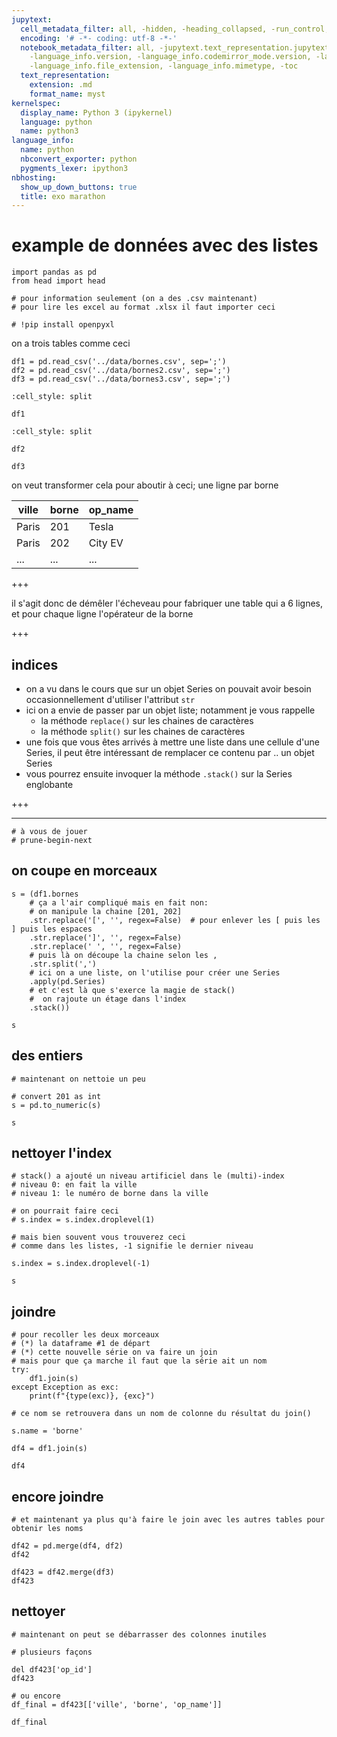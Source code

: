 ```yaml
---
jupytext:
  cell_metadata_filter: all, -hidden, -heading_collapsed, -run_control, -trusted
  encoding: '# -*- coding: utf-8 -*-'
  notebook_metadata_filter: all, -jupytext.text_representation.jupytext_version, -jupytext.text_representation.format_version,
    -language_info.version, -language_info.codemirror_mode.version, -language_info.codemirror_mode,
    -language_info.file_extension, -language_info.mimetype, -toc
  text_representation:
    extension: .md
    format_name: myst
kernelspec:
  display_name: Python 3 (ipykernel)
  language: python
  name: python3
language_info:
  name: python
  nbconvert_exporter: python
  pygments_lexer: ipython3
nbhosting:
  show_up_down_buttons: true
  title: exo marathon
---
```


# example de données avec des listes

```{code-cell} ipython3
import pandas as pd
from head import head
```

```{code-cell} ipython3
# pour information seulement (on a des .csv maintenant)
# pour lire les excel au format .xlsx il faut importer ceci

# !pip install openpyxl
```

on a trois tables comme ceci

```{code-cell} ipython3
df1 = pd.read_csv('../data/bornes.csv', sep=';')
df2 = pd.read_csv('../data/bornes2.csv', sep=';')
df3 = pd.read_csv('../data/bornes3.csv', sep=';')
```

```{code-cell} ipython3
:cell_style: split

df1
```

```{code-cell} ipython3
:cell_style: split

df2
```

```{code-cell} ipython3
df3
```

on veut transformer cela pour aboutir à ceci; une ligne par borne

| ville | borne | op_name |
|-|-|-|
| Paris | 201 | Tesla |
| Paris | 202 | City EV| 
|...| ...| ...|

+++

il s'agit donc de démêler l'écheveau pour fabriquer une table qui a 6 lignes, et pour chaque ligne l'opérateur de la borne

+++

## indices

* on a vu dans le cours que sur un objet Series on pouvait avoir besoin
  occasionnellement d'utiliser l'attribut `str`
* ici on a envie de passer par un objet liste; notamment je vous rappelle
  * la méthode `replace()` sur les chaines de caractères
  * la méthode `split()` sur les chaines de caractères
* une fois que vous êtes arrivés à mettre une liste dans une cellule d'une Series, 
  il peut être intéressant de remplacer ce contenu par .. un objet Series
* vous pourrez ensuite invoquer la méthode `.stack()` sur la Series englobante

+++

----

```{code-cell} ipython3
# à vous de jouer
# prune-begin-next
```

## on coupe en morceaux

```{code-cell} ipython3
s = (df1.bornes
    # ça a l'air compliqué mais en fait non:
    # on manipule la chaine [201, 202] 
    .str.replace('[', '', regex=False)  # pour enlever les [ puis les ] puis les espaces
    .str.replace(']', '', regex=False)
    .str.replace(' ', '', regex=False)
    # puis là on découpe la chaine selon les ,
    .str.split(',')
    # ici on a une liste, on l'utilise pour créer une Series
    .apply(pd.Series)
    # et c'est là que s'exerce la magie de stack()
    #  on rajoute un étage dans l'index
    .stack())
```

```{code-cell} ipython3
s
```

## des entiers

```{code-cell} ipython3
# maintenant on nettoie un peu

# convert 201 as int
s = pd.to_numeric(s)
```

```{code-cell} ipython3
s
```

## nettoyer l'index

```{code-cell} ipython3
# stack() a ajouté un niveau artificiel dans le (multi)-index
# niveau 0: en fait la ville
# niveau 1: le numéro de borne dans la ville

# on pourrait faire ceci
# s.index = s.index.droplevel(1)

# mais bien souvent vous trouverez ceci
# comme dans les listes, -1 signifie le dernier niveau

s.index = s.index.droplevel(-1)
```

```{code-cell} ipython3
s
```

## joindre

```{code-cell} ipython3
# pour recoller les deux morceaux
# (*) la dataframe #1 de départ
# (*) cette nouvelle série on va faire un join
# mais pour que ça marche il faut que la série ait un nom
try:
    df1.join(s)
except Exception as exc:
    print(f"{type(exc)}, {exc}")
```

```{code-cell} ipython3
# ce nom se retrouvera dans un nom de colonne du résultat du join()

s.name = 'borne'

df4 = df1.join(s)
```

```{code-cell} ipython3
df4
```

## encore joindre

```{code-cell} ipython3
# et maintenant ya plus qu'à faire le join avec les autres tables pour obtenir les noms 
```

```{code-cell} ipython3
df42 = pd.merge(df4, df2)
df42
```

```{code-cell} ipython3
df423 = df42.merge(df3)
df423
```

## nettoyer

```{code-cell} ipython3
# maintenant on peut se débarrasser des colonnes inutiles

# plusieurs façons

del df423['op_id']
df423
```

```{code-cell} ipython3
# ou encore 
df_final = df423[['ville', 'borne', 'op_name']]
```

```{code-cell} ipython3
df_final
```
